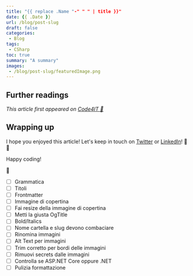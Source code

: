 ```yaml
---
title: "{{ replace .Name "-" " " | title }}"
date: {{ .Date }}
url: /blog/post-slug
draft: false
categories:
 - Blog
tags:
 - CSharp
toc: true
summary: "A summary"
images:
 - /blog/post-slug/featuredImage.png
---
```



## Further readings

_This article first appeared on [Code4IT 🐧](https://www.code4it.dev/)_


## Wrapping up


I hope you enjoyed this article! Let's keep in touch on [Twitter](https://twitter.com/BelloneDavide) or [LinkedIn](https://www.linkedin.com/in/BelloneDavide/)! 🤜🤛

Happy coding!

🐧


- [ ] Grammatica
- [ ] Titoli
- [ ] Frontmatter
- [ ] Immagine di copertina
- [ ] Fai resize della immagine di copertina
- [ ] Metti la giusta OgTitle
- [ ] Bold/Italics
- [ ] Nome cartella e slug devono combaciare
- [ ] Rinomina immagini
- [ ] Alt Text per immagini
- [ ] Trim corretto per bordi delle immagini
- [ ] Rimuovi secrets dalle immagini
- [ ] Controlla se ASP.NET Core oppure .NET
- [ ] Pulizia formattazione